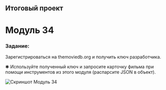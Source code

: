 ## Итоговый проект

# Модуль 34

### Задание:

Зарегистрироваться на themoviedb.org и получить ключ разработчика.

✱ Используйте полученный ключ и запросите карточку фильма при помощи инструментов из этого модуля (распарсите JSON в объект).

![Скриншот Модуль 34](./pix/FilmSearch_34.png)
